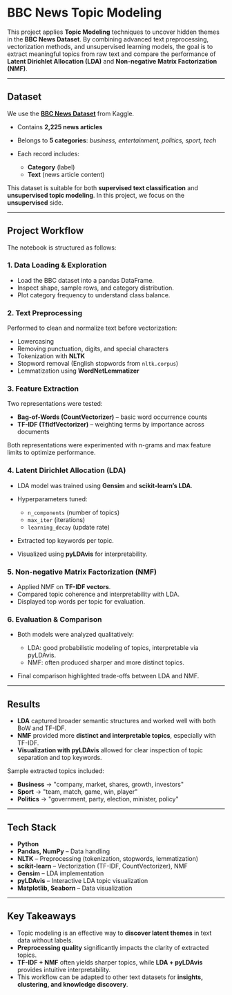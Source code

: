 # BBC News Topic Modeling

This project applies **Topic Modeling** techniques to uncover hidden themes in the **BBC News Dataset**. By combining advanced text preprocessing, vectorization methods, and unsupervised learning models, the goal is to extract meaningful topics from raw text and compare the performance of **Latent Dirichlet Allocation (LDA)** and **Non-negative Matrix Factorization (NMF)**.

---

## Dataset

We use the [**BBC News Dataset**](https://www.kaggle.com/datasets/gpreda/bbc-news) from Kaggle.

* Contains **2,225 news articles**
* Belongs to **5 categories**: *business, entertainment, politics, sport, tech*
* Each record includes:

  * **Category** (label)
  * **Text** (news article content)

This dataset is suitable for both **supervised text classification** and **unsupervised topic modeling**. In this project, we focus on the **unsupervised** side.

---

## Project Workflow

The notebook is structured as follows:

### 1. **Data Loading & Exploration**

* Load the BBC dataset into a pandas DataFrame.
* Inspect shape, sample rows, and category distribution.
* Plot category frequency to understand class balance.

### 2. **Text Preprocessing**

Performed to clean and normalize text before vectorization:

* Lowercasing
* Removing punctuation, digits, and special characters
* Tokenization with **NLTK**
* Stopword removal (English stopwords from `nltk.corpus`)
* Lemmatization using **WordNetLemmatizer**

### 3. **Feature Extraction**

Two representations were tested:

* **Bag-of-Words (CountVectorizer)** – basic word occurrence counts
* **TF-IDF (TfidfVectorizer)** – weighting terms by importance across documents

Both representations were experimented with n-grams and max feature limits to optimize performance.

### 4. **Latent Dirichlet Allocation (LDA)**

* LDA model was trained using **Gensim** and **scikit-learn’s LDA**.
* Hyperparameters tuned:

  * `n_components` (number of topics)
  * `max_iter` (iterations)
  * `learning_decay` (update rate)
* Extracted top keywords per topic.
* Visualized using **pyLDAvis** for interpretability.

### 5. **Non-negative Matrix Factorization (NMF)**

* Applied NMF on **TF-IDF vectors**.
* Compared topic coherence and interpretability with LDA.
* Displayed top words per topic for evaluation.

### 6. **Evaluation & Comparison**

* Both models were analyzed qualitatively:

  * LDA: good probabilistic modeling of topics, interpretable via pyLDAvis.
  * NMF: often produced sharper and more distinct topics.
* Final comparison highlighted trade-offs between LDA and NMF.

---

## Results

* **LDA** captured broader semantic structures and worked well with both BoW and TF-IDF.
* **NMF** provided more **distinct and interpretable topics**, especially with TF-IDF.
* **Visualization with pyLDAvis** allowed for clear inspection of topic separation and top keywords.

Sample extracted topics included:

* **Business** → "company, market, shares, growth, investors"
* **Sport** → "team, match, game, win, player"
* **Politics** → "government, party, election, minister, policy"

---

## Tech Stack

* **Python**
* **Pandas, NumPy** – Data handling
* **NLTK** – Preprocessing (tokenization, stopwords, lemmatization)
* **scikit-learn** – Vectorization (TF-IDF, CountVectorizer), NMF
* **Gensim** – LDA implementation
* **pyLDAvis** – Interactive LDA topic visualization
* **Matplotlib, Seaborn** – Data visualization

---

## Key Takeaways

* Topic modeling is an effective way to **discover latent themes** in text data without labels.
* **Preprocessing quality** significantly impacts the clarity of extracted topics.
* **TF-IDF + NMF** often yields sharper topics, while **LDA + pyLDAvis** provides intuitive interpretability.
* This workflow can be adapted to other text datasets for **insights, clustering, and knowledge discovery**.
